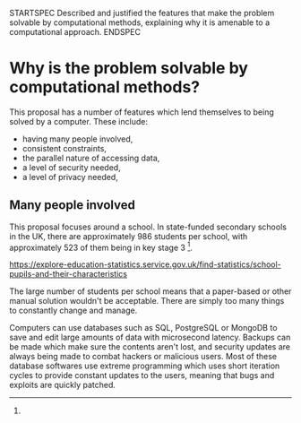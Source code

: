 STARTSPEC
Described and justified the features that make
the problem solvable by computational methods,
explaining why it is amenable to a computational
approach.
ENDSPEC

Why is the problem solvable by computational methods?
=====================================================

This proposal has a number of features which lend themselves to being solved by
a computer. These include:

  * having many people involved,
  * consistent constraints,
  * the parallel nature of accessing data,
  * a level of security needed,
  * a level of privacy needed,
 
Many people involved
--------------------

This proposal focuses around a school. In state-funded secondary schools in the
UK, there are approximately 986 students per school, with approximately 523 of
them being in key stage 3 [^student_statistics_gov_uk].

[^student_statistics_gov_uk]:
  https://explore-education-statistics.service.gov.uk/find-statistics/school-pupils-and-their-characteristics

The large number of students per school means that a paper-based or other manual
solution wouldn't be acceptable. There are simply too many things to constantly
change and manage.

Computers can use databases such as SQL, PostgreSQL or MongoDB to save and edit
large amounts of data with microsecond latency. Backups can be made which make
sure the contents aren't lost, and security updates are always being made to
combat hackers or malicious users. Most of these database softwares use extreme
programming which uses short iteration cycles to provide constant updates to the
users, meaning that bugs and exploits are quickly patched.



